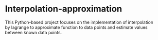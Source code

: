 # Interpolation-approximation
This Python-based project focuses on the implementation of interpolation by lagrange to approximate function to data points and estimate values between known data points.
